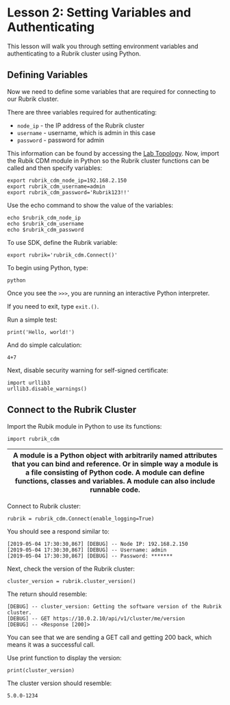 # Lesson 2: Setting Variables and Authenticating

This lesson will walk you through setting environment variables and authenticating to a Rubrik cluster using Python.

## Defining Variables

Now we need to define some variables that are required for connecting to our Rubrik cluster.

There are three variables required for authenticating:

* `node_ip` - the IP address of the Rubrik cluster
* `username` - username, which is admin in this case
* `password` - password for admin

This information can be found by accessing the [Lab Topology](/lab-topology.md). Now, import the Rubik CDM module in Python so the Rubrik cluster functions can be called and then specify variables:

```
export rubrik_cdm_node_ip=192.168.2.150
export rubrik_cdm_username=admin
export rubrik_cdm_password='Rubrik123!!'
```

Use the echo command to show the value of the variables:

```
echo $rubrik_cdm_node_ip
echo $rubrik_cdm_username
echo $rubrik_cdm_password
```

To use SDK, define the Rubrik variable:

```
export rubrik='rubrik_cdm.Connect()'
```

To begin using Python, type:

```
python
```

Once you see the `>>>`, you are running an interactive Python interpreter.

If you need to exit, type `exit.()`.

Run a simple test:

```
print('Hello, world!')
```

And do simple calculation:

```
4+7
```

Next, disable security warning for self-signed certificate:

```
import urllib3
urllib3.disable_warnings()
```

## Connect to the Rubrik Cluster

Import the Rubik module in Python to use its functions:

```
import rubrik_cdm
```

| A module is a Python object with arbitrarily named attributes that you can bind and reference. Or in simple way a module is a file consisting of Python code. A module can define functions, classes and variables. A module can also include runnable code. |
| --- |

Connect to Rubrik cluster:

```
rubrik = rubrik_cdm.Connect(enable_logging=True)
```

You should see a respond similar to: 

```
[2019-05-04 17:30:30,867] [DEBUG] -- Node IP: 192.168.2.150
[2019-05-04 17:30:30,867] [DEBUG] -- Username: admin
[2019-05-04 17:30:30,867] [DEBUG] -- Password: *******
```

Next, check the version of the Rubrik cluster:

```
cluster_version = rubrik.cluster_version()
```

The return should resemble:

```
[DEBUG] -- cluster_version: Getting the software version of the Rubrik cluster.
[DEBUG] -- GET https://10.0.2.10/api/v1/cluster/me/version
[DEBUG] -- <Response [200]>
```

You can see that we are sending a GET call and getting 200 back, which means it was a successful call. 

Use print function to display the version:

```
print(cluster_version)
```

The cluster version should resemble: 

```
5.0.0-1234
```
